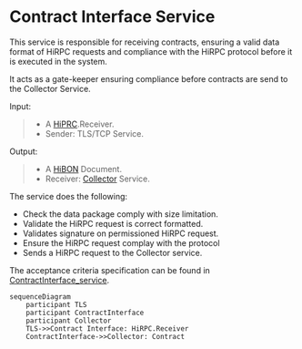 # Contract Interface Service

This service is responsible for receiving contracts, ensuring a valid data format of HiRPC requests and compliance with the HiRPC protocol before it is executed in the system.

It acts as a gate-keeper ensuring compliance before contracts are send to the Collector Service.

Input:  
> - A [HiPRC](/documents/protocols/hibon/Hash_invariant_Remote_Procedure_Call.md).Receiver.
> - Sender: TLS/TCP Service.

Output:  
> - A [HiBON](/documents/protocols/hibon/Hash_invariant_Binary_Object_Notation.md) Document. 
> - Receiver: [Collector](/documents/architecture/Collector.md) Service.

The service does the following:

  - Check the data package comply with size limitation.
  - Validate the HiRPC request is correct formatted.
  - Validates signature on permissioned HiRPC request. 
  - Ensure the HiRPC request complay with the protocol
  - Sends a HiRPC request to the Collector service.

The acceptance criteria specification can be found in [ContractInterface_service](/bdd/tagion/testbench/services/ContractInterface_service.md).

```mermaid
sequenceDiagram
    participant TLS
    participant ContractInterface
    participant Collector
    TLS->>Contract Interface: HiRPC.Receiver
    ContractInterface->>Collector: Contract
```
